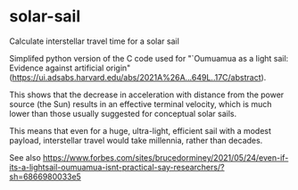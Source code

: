 # solar-sail
Calculate interstellar travel time for a solar sail

Simplifed python version of the C code used for "`Oumuamua as a light sail: Evidence against artificial origin" (https://ui.adsabs.harvard.edu/abs/2021A%26A...649L..17C/abstract). 

This shows that the decrease in acceleration with distance from the power source (the Sun) results in an effective terminal velocity, which is much lower than those usually suggested for conceptual solar sails.

This means that even for a huge, ultra-light, efficient sail with a modest payload, interstellar travel would take millennia, rather than decades.

See also https://www.forbes.com/sites/brucedorminey/2021/05/24/even-if-its-a-lightsail-oumuamua-isnt-practical-say-researchers/?sh=6866980033e5

